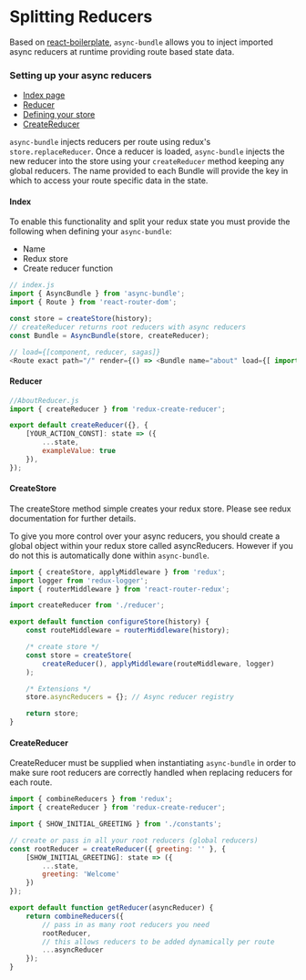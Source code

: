 # Splitting Reducers
Based on [react-boilerplate](https://github.com/react-boilerplate/react-boilerplate), `async-bundle` allows you to inject imported async reducers at runtime providing route based state data.

### Setting up your async reducers
 - [Index page](#index)
 - [Reducer](#reducer)
 - [Defining your store](#createStore)
 - [CreateReducer](#createReducer)

`async-bundle` injects reducers per route using redux's `store.replaceReducer`. Once a reducer is loaded, `async-bundle` injects the new reducer into the store using your  `createReducer` method keeping any global reducers. The name provided to each Bundle will provide the key in which to access your route specific data in the state.

<a name="index"></a>
#### Index

To enable this functionality and split your redux state you must provide the following when defining your `async-bundle`:
 - Name
 - Redux store
 - Create reducer function

```js
// index.js
import { AsyncBundle } from 'async-bundle';
import { Route } from 'react-router-dom';

const store = createStore(history);
// createReducer returns root reducers with async reducers
const Bundle = AsyncBundle(store, createReducer);

// load={[component, reducer, sagas]}
<Route exact path="/" render={() => <Bundle name="about" load={[ import('./containers/About'), import('./reducers/AboutReducer')]} />} />
```

<a name="reducer"></a>
#### Reducer

```js
//AboutReducer.js
import { createReducer } from 'redux-create-reducer';

export default createReducer({}, {
    [YOUR_ACTION_CONST]: state => ({
        ...state,
        exampleValue: true
    }),
});
```

<a name="createStore"></a>
#### CreateStore
The createStore method simple creates your redux store. Please see redux documentation for further details.

To give you more control over your async reducers, you should create a global object within your redux store called asyncReducers. However if you do not this is automatically done within `async-bundle`.


```js
import { createStore, applyMiddleware } from 'redux';
import logger from 'redux-logger';
import { routerMiddleware } from 'react-router-redux';

import createReducer from './reducer';

export default function configureStore(history) {
    const routeMiddleware = routerMiddleware(history);

    /* create store */
    const store = createStore(
        createReducer(), applyMiddleware(routeMiddleware, logger)
    );

    /* Extensions */
    store.asyncReducers = {}; // Async reducer registry

    return store;
}
```

<a name="createReducer"></a>
#### CreateReducer

CreateReducer must be supplied when instantiating `async-bundle` in order to make sure root reducers are correctly handled when replacing reducers for each route.

```js
import { combineReducers } from 'redux';
import { createReducer } from 'redux-create-reducer';

import { SHOW_INITIAL_GREETING } from './constants';

// create or pass in all your root reducers (global reducers)
const rootReducer = createReducer({ greeting: '' }, {
    [SHOW_INITIAL_GREETING]: state => ({
        ...state,
        greeting: 'Welcome'
    })
});

export default function getReducer(asyncReducer) {
    return combineReducers({
        // pass in as many root reducers you need
        rootReducer,
        // this allows reducers to be added dynamically per route
        ...asyncReducer
    });
}
```
